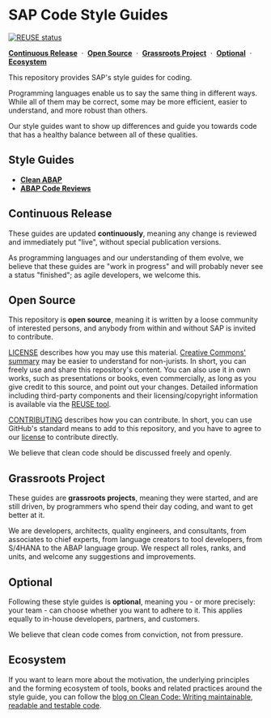 # SAP Code Style Guides

[![REUSE status](https://api.reuse.software/badge/github.com/SAP/styleguides)](https://api.reuse.software/info/github.com/SAP/styleguides)

[**Continuous Release**](#continuous-release)
&nbsp;·&nbsp;
[**Open Source**](#open-source)
&nbsp;·&nbsp;
[**Grassroots Project**](#grassroots-project)
&nbsp;·&nbsp;
[**Optional**](#optional)
&nbsp;·&nbsp;
[**Ecosystem**](#ecosystem)

This repository provides SAP's style guides for coding.

Programming languages enable us to say the same thing in different ways.
While all of them may be correct, some may be more efficient,
easier to understand, and more robust than others.

Our style guides want to show up differences and guide you
towards code that has a healthy balance between all of these qualities.

## Style Guides

- [**Clean ABAP**](clean-abap/CleanABAP.md)
- [**ABAP Code Reviews**](abap-code-review/ABAPCodeReview.md)

## Continuous Release

These guides are updated **continuously**,
meaning any change is reviewed and immediately put "live",
without special publication versions.

As programming languages and our understanding of them evolve,
we believe that these guides are "work in progress"
and will probably never see a status "finished";
as agile developers, we welcome this.

## Open Source

This repository is **open source**,
meaning it is written by a loose community of interested persons,
and anybody from within and without SAP is invited to contribute.

[LICENSE](LICENSE) describes how you may use this material.
[Creative Commons' summary](https://creativecommons.org/licenses/by/3.0/)
may be easier to understand for non-jurists.
In short, you can freely use and share this repository's content.
You can also use it in own works, such as presentations or books,
even commercially, as long as you give credit to this source,
and point out your changes. Detailed information including third-party
components and their licensing/copyright information is available
via the
[REUSE tool](https://api.reuse.software/info/github.com/SAP/styleguides).

[CONTRIBUTING](CONTRIBUTING.md) describes how you can contribute.
In short, you can use GitHub's standard means to add to this repository,
and you have to agree to our [license](LICENSE) to contribute directly.

We believe that clean code should be discussed freely and openly.

## Grassroots Project

These guides are **grassroots projects**, meaning they were started,
and are still driven, by programmers who spend their day coding,
and want to get better at it.

We are developers, architects, quality engineers, and consultants,
from associates to chief experts,
from language creators to tool developers,
from S/4HANA to the ABAP language group.
We respect all roles, ranks, and units,
and welcome any suggestions and improvements.

## Optional

Following these style guides is **optional**,
meaning you - or more precisely: your team -
can choose whether you want to adhere to it.
This applies equally to in-house developers, partners, and customers.

We believe that clean code comes from conviction, not from pressure.

## Ecosystem 

If you want to learn more about the motivation, the underlying principles and the forming ecosystem of tools, books and related practices around the style guide, you can follow the [blog on Clean Code: Writing maintainable, readable and testable code](https://blogs.sap.com/2022/12/21/clean-code-writing-maintainable-readable-and-testable-code/).  
